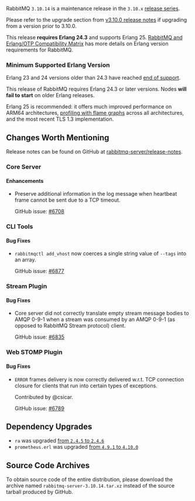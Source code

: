 RabbitMQ `3.10.14` is a maintenance release in the `3.10.x` [release series](https://www.rabbitmq.com/versions.html).

Please refer to the upgrade section from [v3.10.0 release notes](https://github.com/rabbitmq/rabbitmq-server/releases/tag/v3.10.0)
if upgrading from a version prior to 3.10.0.

This release **requires Erlang 24.3** and supports Erlang 25.
[RabbitMQ and Erlang/OTP Compatibility Matrix](https://www.rabbitmq.com/which-erlang.html) has more details on
Erlang version requirements for RabbitMQ.


### Minimum Supported Erlang Version

Erlang 23 and 24 versions older than 24.3 have reached [end of support](https://www.rabbitmq.com/which-erlang.html).

This release of RabbitMQ requires Erlang 24.3 or later versions. Nodes **will fail to start** on older Erlang releases.

Erlang 25 is recommended: it offers much improved performance on ARM64 architectures, [profiling with flame graphs](https://blog.rabbitmq.com/posts/2022/05/flame-graphs/)
across all architectures, and the most recent TLS 1.3 implementation.


## Changes Worth Mentioning

Release notes can be found on GitHub at [rabbitmq-server/release-notes](https://github.com/rabbitmq/rabbitmq-server/tree/v3.10.x/release-notes).

### Core Server

#### Enhancements

 * Preserve additional information in the log message when heartbeat frame cannot
   be sent due to a TCP timeout.

   GitHub issue: [#6708](https://github.com/rabbitmq/rabbitmq-server/pull/6708)


### CLI Tools

#### Bug Fixes

 * `rabbitmqctl add_vhost` now coerces a single string value of `--tags` into an array.

   GitHub issue: [#6877](https://github.com/rabbitmq/rabbitmq-server/pull/6877)


### Stream Plugin

#### Bug Fixes

 * Core server did not correctly translate empty stream message bodies to AMQP 0-9-1 when a stream was
   consumed by an AMQP 0-9-1 (as opposed to RabbitMQ Stream protocol) client.

   GitHub issue: [#6835](https://github.com/rabbitmq/rabbitmq-server/pull/6835)


### Web STOMP Plugin

#### Bug Fixes

 * `ERROR` frames delivery is now correctly delivered w.r.t. TCP connection closure for clients that run into
   certain types of exceptions.

   Contributed by @csicar.

   GitHub issue: [#6789](https://github.com/rabbitmq/rabbitmq-server/pull/6789)

## Dependency Upgrades

 * `ra` was upgraded [from `2.4.5` to `2.4.6`](https://github.com/rabbitmq/ra/releases)
 * `prometheus.erl` was upgraded [from `4.9.1` to `4.10.0`](https://github.com/deadtrickster/prometheus.erl/tags)


## Source Code Archives

To obtain source code of the entire distribution, please download the archive named `rabbitmq-server-3.10.14.tar.xz`
instead of the source tarball produced by GitHub.
